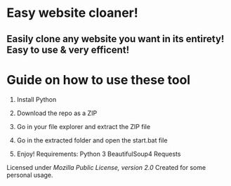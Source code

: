 # Easy website cloaner! 
 
## Easily clone any website you want in its entirety! Easy to use & very efficent! 

# Guide on how to use these tool
 
1. Install Python

2. Download the repo as a ZIP  

3. Go in your file explorer and extract the ZIP file
 
4. Go in the extracted folder and open the start.bat file 
 
5. Enjoy!
Requirements:
    Python 3
    BeautifulSoup4
    Requests 

Licensed under *Mozilla Public License, version 2.0*
Created for some personal usage.  